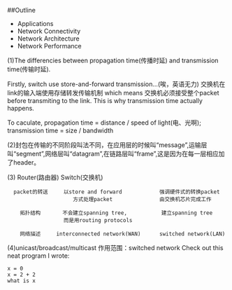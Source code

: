 ##Outline
* Applications
* Network Connectivity
* Network Architecture
* Network Performance

(1)The differencies between propagation time(传播时延) and transmission time(传输时延).

Firstly, switch use store-and-forward transmission...(唉，英语无力) 交换机在link的输入端使用存储转发传输机制 which means 交换机必须接受整个packet before transmiting to the link. This is why transmission time actually happens.

To caculate, propagation time = distance / speed of light(电、光啊);  transmission time = size / bandwidth

(2)封包在传输的不同阶段叫法不同，在应用层的时候叫“message”,运输层叫“segment”,网络层叫“datagram”,在链路层叫“frame”,这是因为在每一层相应加了header。

(3)                        Router(路由器)                  Switch(交换机)
     
      packet的转送     以store and forward            强调硬件式的转换packet
                         方式处理packet               由交换机芯片完成工作

        拓扑结构       不会建立spanning tree,           建立spanning tree
                      而是用routing protocols

        网络描述     interconnected network(WAN)      switched network(LAN)
(4)unicast/broadcast/multicast
作用范围：switched network
Check out this neat program I wrote:

```
x = 0
x = 2 + 2
what is x
```

